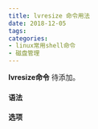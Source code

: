 ```yaml
---
title: lvresize 命令用法
date: 2018-12-05
tags:
categories: 
- linux常用shell命令
- 磁盘管理
---
```

**lvresize命令** 待添加。
<!-- more --> 
#### **语法**


#### **选项**
